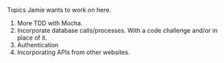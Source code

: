 Topics Jamie wants to work on here.

1. More TDD with Mocha.
2. Incorporate database calls/processes. With a code challenge and/or in place of it.
3. Authentication
4. Incorporating APIs from other websites.